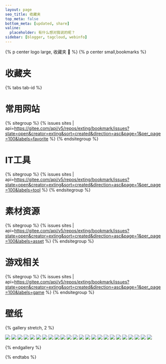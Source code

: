 ```yaml
---
layout: page
seo_title: 收藏夹
top_meta: false
bottom_meta: [updated, share]
valine:
  placeholder: 有什么想对我说的呢？
sidebar: [blogger, tagcloud, webinfo]
---
```



{% p center logo large, 收藏夹 📘 %}
{% p center small,bookmarks %}

# 收藏夹

{% tabs tab-id %}

<!-- tab 常用网站 🌐 -->

# 常用网站

{% sitegroup %}
{% issues sites | api=https://gitee.com/api/v5/repos/exting/bookmark/issues?state=open&creator=exting&sort=created&direction=asc&page=1&per_page=100&labels=favorite %}
{% endsitegroup %}

<!-- endtab -->

<!-- tab IT工具 🔧 -->

# IT工具

{% sitegroup %}
{% issues sites | api=https://gitee.com/api/v5/repos/exting/bookmark/issues?state=open&creator=exting&sort=created&direction=asc&page=1&per_page=100&labels=tool %}
{% endsitegroup %}

<!-- endtab -->

<!-- tab 素材资源 📦 -->

# 素材资源

{% sitegroup %}
{% issues sites | api=https://gitee.com/api/v5/repos/exting/bookmark/issues?state=open&creator=exting&sort=created&direction=asc&page=1&per_page=100&labels=asset %}
{% endsitegroup %}

<!-- endtab -->

<!-- tab 游戏相关 👾 -->

# 游戏相关

{% sitegroup %}
{% issues sites | api=https://gitee.com/api/v5/repos/exting/bookmark/issues?state=open&creator=exting&sort=created&direction=asc&page=1&per_page=100&labels=game %}
{% endsitegroup %}


<!-- endtab -->

<!-- tab 壁纸 🌄 -->

# 壁纸

{% gallery stretch, 2 %}

![](https://es-blogimg.oss-cn-hangzhou.aliyuncs.com/img/covers/cover-10.webp?x-oss-process=style/WebSiteCover)
![](https://es-blogimg.oss-cn-hangzhou.aliyuncs.com/img/covers/cover-11.webp?x-oss-process=style/WebSiteCover)
![](https://es-blogimg.oss-cn-hangzhou.aliyuncs.com/img/covers/cover-12.webp?x-oss-process=style/WebSiteCover)
![](https://es-blogimg.oss-cn-hangzhou.aliyuncs.com/img/covers/cover-13.webp?x-oss-process=style/WebSiteCover)
![](https://es-blogimg.oss-cn-hangzhou.aliyuncs.com/img/covers/cover-14.webp?x-oss-process=style/WebSiteCover)
![](https://es-blogimg.oss-cn-hangzhou.aliyuncs.com/img/covers/cover-15.webp?x-oss-process=style/WebSiteCover)
![](https://es-blogimg.oss-cn-hangzhou.aliyuncs.com/img/covers/cover-16.webp?x-oss-process=style/WebSiteCover)
![](https://es-blogimg.oss-cn-hangzhou.aliyuncs.com/img/covers/cover-17.webp?x-oss-process=style/WebSiteCover)
![](https://es-blogimg.oss-cn-hangzhou.aliyuncs.com/img/covers/cover-18.webp?x-oss-process=style/WebSiteCover)
![](https://es-blogimg.oss-cn-hangzhou.aliyuncs.com/img/covers/cover-19.webp?x-oss-process=style/WebSiteCover)
![](https://es-blogimg.oss-cn-hangzhou.aliyuncs.com/img/covers/cover-20.webp?x-oss-process=style/WebSiteCover)
![](https://es-blogimg.oss-cn-hangzhou.aliyuncs.com/img/covers/cover-21.webp?x-oss-process=style/WebSiteCover)
![](https://es-blogimg.oss-cn-hangzhou.aliyuncs.com/img/covers/cover-22.webp?x-oss-process=style/WebSiteCover)
![](https://es-blogimg.oss-cn-hangzhou.aliyuncs.com/img/covers/cover-24.webp?x-oss-process=style/WebSiteCover)
![](https://es-blogimg.oss-cn-hangzhou.aliyuncs.com/img/covers/cover-23.webp?x-oss-process=style/WebSiteCover)
![](https://es-blogimg.oss-cn-hangzhou.aliyuncs.com/img/covers/cover-01.jpg?x-oss-process=style/WebSiteCover)
![](https://es-blogimg.oss-cn-hangzhou.aliyuncs.com/img/covers/cover-02.jpg?x-oss-process=style/WebSiteCover)
![](https://es-blogimg.oss-cn-hangzhou.aliyuncs.com/img/covers/cover-03.png?x-oss-process=style/WebSiteCover)
![](https://es-blogimg.oss-cn-hangzhou.aliyuncs.com/img/covers/cover-04.jpg?x-oss-process=style/WebSiteCover)
![](https://es-blogimg.oss-cn-hangzhou.aliyuncs.com/img/covers/cover-05.jpg?x-oss-process=style/WebSiteCover)
![](https://es-blogimg.oss-cn-hangzhou.aliyuncs.com/img/covers/cover-06.png?x-oss-process=style/WebSiteCover)
![](https://es-blogimg.oss-cn-hangzhou.aliyuncs.com/img/covers/cover-07.jpg?x-oss-process=style/WebSiteCover)
![](https://es-blogimg.oss-cn-hangzhou.aliyuncs.com/img/covers/cover-08.jpg?x-oss-process=style/WebSiteCover)
![](https://es-blogimg.oss-cn-hangzhou.aliyuncs.com/img/covers/cover-09.jpg?x-oss-process=style/WebSiteCover)

{% endgallery %}

<!-- endtab -->

{% endtabs %}
